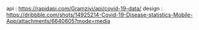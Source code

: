 api : https://rapidapi.com/Gramzivi/api/covid-19-data/
design : https://dribbble.com/shots/14925214-Covid-19-Disease-statistics-Mobile-App/attachments/6640605?mode=media
